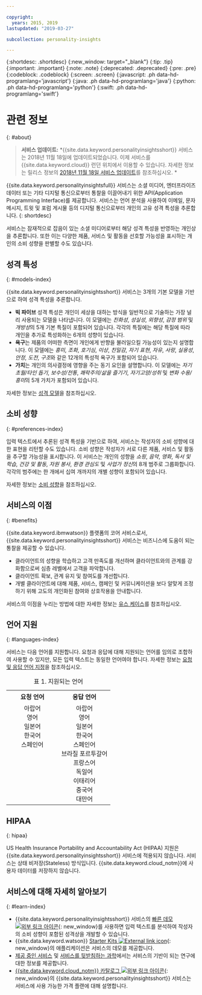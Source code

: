 ```yaml
---

copyright:
  years: 2015, 2019
lastupdated: "2019-03-27"

subcollection: personality-insights

---
```


{:shortdesc: .shortdesc}
{:new_window: target="_blank"}
{:tip: .tip}
{:important: .important}
{:note: .note}
{:deprecated: .deprecated}
{:pre: .pre}
{:codeblock: .codeblock}
{:screen: .screen}
{:javascript: .ph data-hd-programlang='javascript'}
{:java: .ph data-hd-programlang='java'}
{:python: .ph data-hd-programlang='python'}
{:swift: .ph data-hd-programlang='swift'}

# 관련 정보
{: #about}

> **서비스 업데이트:** *{{site.data.keyword.personalityinsightsshort}} 서비스는 2018년 11월 18일에 업데이트되었습니다. 이제 서비스를 {{site.data.keyword.cloud}} 런던 위치에서 이용할 수 있습니다. 자세한 정보는 릴리스 정보의 [2018년 11월 18일 서비스 업데이트](/docs/services/personality-insights?topic=personality-insights-release-notes#November2018b)를 참조하십시오. *

{{site.data.keyword.personalityinsightsfull}} 서비스는 소셜 미디어, 엔터프라이즈 데이터 또는 기타 디지털 통신으로부터 통찰을 이끌어내기 위한 API(Application Programming Interface)를 제공합니다. 서비스는 언어 분석을 사용하여 이메일, 문자 메시지, 트윗 및 포럼 게시물 등의 디지털 통신으로부터 개인의 고유 성격 특성을 추론합니다.
{: shortdesc}

서비스는 잠재적으로 잡음이 있는 소셜 미디어로부터 해당 성격 특성을 반영하는 개인상을 추론합니다. 또한 이는 다양한 제품, 서비스 및 활동을 선호할 가능성을 표시하는 개인의 소비 성향을 판별할 수도 있습니다.

## 성격 특성
{: #models-index}

{{site.data.keyword.personalityinsightsshort}} 서비스는 3개의 기본 모델을 기반으로 하여 성격 특성을 추론합니다.

-   **빅 파이브** 성격 특성은 개인이 세상을 대하는 방식을 일반적으로 기술하는 가장 널리 사용되는 모델을 나타냅니다. 이 모델에는 *친화성*, *성실성*, *외향성*, *감정 범위* 및 *개방성*의 5개 기본 특질이 포함되어 있습니다. 각각의 특질에는 해당 특질에 따라 개인을 추가로 특성화하는 6개의 성향이 있습니다.
-   **욕구**는 제품의 어떠한 측면이 개인에게 반향을 불러일으킬 가능성이 있는지 설명합니다. 이 모델에는 *흥미*, *조화*, *호기심*, *이상*, *친밀감*, *자기 표현*, *자유*, *사랑*, *실용성*, *안정*, *도전*, *구조*와 같은 12개의 특성적 욕구가 포함되어 있습니다.
-   **가치**는 개인의 의사결정에 영향을 주는 동기 요인을 설명합니다. 이 모델에는 *자기초월/타인 돕기*, *보수성/전통*, *쾌락주의/삶을 즐기기*, *자기고양/성취* 및 *변화 수용/흥미*의 5개 가치가 포함되어 있습니다.

자세한 정보는 [성격 모델](/docs/services/personality-insights?topic=personality-insights-models)을 참조하십시오.

## 소비 성향
{: #preferences-index}

입력 텍스트에서 추론된 성격 특성을 기반으로 하여, 서비스는 작성자의 소비 성향에 대한 표현을 리턴할 수도 있습니다. 소비 성향은 작성자가 서로 다른 제품, 서비스 및 활동을 추구할 가능성을 표시합니다. 이 서비스는 개인의 성향을 *쇼핑*, *음악*, *영화*, *독서 및 학습*, *건강 및 활동*, *자원 봉사*, *환경 관심도* 및 *사업가 정신*의 8개 범주로 그룹화합니다. 각각의 범주에는 한 개에서 십여 개까지의 개별 성향이 포함되어 있습니다.

자세한 정보는 [소비 성향](/docs/services/personality-insights?topic=personality-insights-preferences)을 참조하십시오.

## 서비스의 이점
{: #benefits}

{{site.data.keyword.ibmwatson}} 플랫폼의 코어 서비스로서, {{site.data.keyword.personalityinsightsshort}} 서비스는 비즈니스에 도움이 되는 통찰을 제공할 수 있습니다.

-   클라이언트의 성향을 학습하고 고객 만족도를 개선하며 클라이언트와의 관계를 강화함으로써 심층 레벨에서 고객을 파악합니다.
-   클라이언트 확보, 관계 유지 및 참여도를 개선합니다.
-   개별 클라이언트에 대해 제품, 서비스, 캠페인 및 커뮤니케이션을 보다 알맞게 조정하기 위해 고도의 개인화된 참여와 상호작용을 안내합니다.

서비스의 이점을 누리는 방법에 대한 자세한 정보는 [유스 케이스](/docs/services/personality-insights?topic=personality-insights-usecases)를 참조하십시오.

## 언어 지원
{: #languages-index}

서비스는 다음 언어를 지원합니다. 요청과 응답에 대해 지원되는 언어를 임의로 조합하여 사용할 수 있지만, 모든 입력 텍스트는 동일한 언어여야 합니다. 자세한 정보는 [요청 및 응답 언어 지정](/docs/services/personality-insights?topic=personality-insights-input#languages-input)을 참조하십시오.

<table style="width:75%">
  <caption>표 1. 지원되는 언어</caption>
  <tr>
    <th style="width:50%; text-align:center">
      요청 언어
    </th>
    <th style="width:50%; text-align:center">
      응답 언어
    </th>
  </tr>
  <tr>
    <td style="text-align:center; vertical-align:top">
      아랍어<br/>
      영어<br/>
      일본어<br/>
      한국어<br/>
      스페인어
    </td>
    <td style="text-align:center; vertical-align:top">
      아랍어<br/>
      영어<br/>
      일본어<br/>
      한국어<br/>
      스페인어<br/>
      브라질 포르투갈어<br/>
      프랑스어<br/>
      독일어<br/>
      이태리어<br/>
      중국어<br/>
      대만어
    </td>
  </tr>
</table>

## HIPAA
{: hipaa}

US Health Insurance Portability and Accountability Act (HIPAA) 지원은 {{site.data.keyword.personalityinsightsshort}} 서비스에 적용되지 않습니다. 서비스는 상태 비저장(Stateless) 방식입니다. {{site.data.keyword.cloud_notm}}에 사용자 데이터를 저장하지 않습니다. 

## 서비스에 대해 자세히 알아보기
{: #learn-index}

-   {{site.data.keyword.personalityinsightsshort}} 서비스의 [빠른 데모 ![외부 링크 아이콘](../../icons/launch-glyph.svg "외부 링크 아이콘")](https://personality-insights-demo.ng.bluemix.net/){: new_window}를 사용하면 입력 텍스트를 분석하여 작성자의 소비 성향이 포함된 성격상을 개발할 수 있습니다. 
-   {{site.data.keyword.watson}} [Starter Kits ![External link icon](../../icons/launch-glyph.svg "External link icon")](http://www.ibm.com/watson/developercloud/starter-kits.html){: new_window}의 애플리케이션은 서비스의 데모를 제공합니다. 
-   [제공 중인 서비스](/docs/services/personality-insights?topic=personality-insights-applied) 및 [서비스를 뒷받침하는 과학](/docs/services/personality-insights?topic=personality-insights-science)에서는 서비스의 기반이 되는 연구에 대한 정보를 제공합니다.
-   [{{site.data.keyword.cloud_notm}} 카탈로그 ![외부 링크 아이콘](../../icons/launch-glyph.svg "외부 링크 아이콘")](https://{DomainName}/catalog/services/personality-insights/){: new_window}의 {{site.data.keyword.personalityinsightsshort}} 서비스는 서비스에 사용 가능한 가격 플랜에 대해 설명합니다. 
